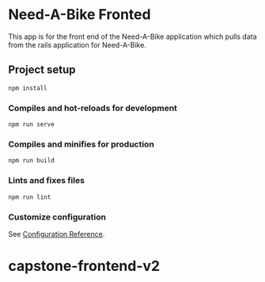 # Need-A-Bike Fronted
This app is for the front end of the Need-A-Bike application which pulls data from the rails application for Need-A-Bike. 

## Project setup
```
npm install
```

### Compiles and hot-reloads for development
```
npm run serve
```

### Compiles and minifies for production
```
npm run build
```

### Lints and fixes files
```
npm run lint
```

### Customize configuration
See [Configuration Reference](https://cli.vuejs.org/config/).
# capstone-frontend-v2
